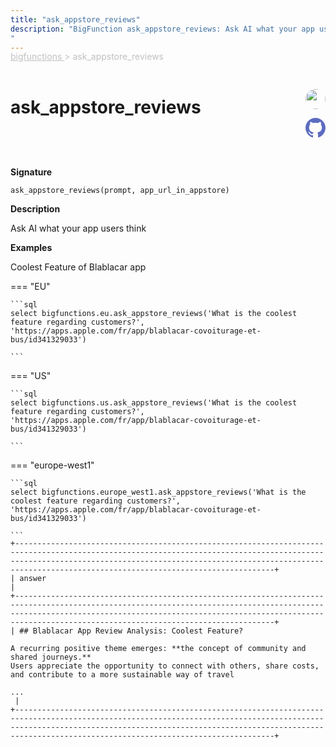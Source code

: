 ```yaml
---
title: "ask_appstore_reviews"
description: "BigFunction ask_appstore_reviews: Ask AI what your app users think
"
---
```


<span style="color: silver; position: relative; top: -1rem">
  <a href=".." style="color: silver">bigfunctions </a> > ask_appstore_reviews
</span>

# ask_appstore_reviews


<div style="position: relative; top: -4rem; margin-bottom:  -2rem; text-align: right; z-index: 9999;">
  
  <a href="https://www.linkedin.com/in/paul-marcombes" title="Author: Paul Marcombes" target="_blank">
    <img src="https://lh3.googleusercontent.com/a-/ACB-R5RDf2yxcw1p_IYLCKmiUIScreatDdhG8B83om6Ohw=s260" width="32" style=" border-radius: 50% !important">
  </a>
  
  <a href="{REPO_URL}/tree/main/bigfunctions/ask_appstore_reviews.yaml" title="Edit on GitHub" target="_blank"><svg xmlns="http://www.w3.org/2000/svg" width="32" height="32" viewBox="0 0 24 24"><path fill="#5d6cc0" d="M12 0c-6.626 0-12 5.373-12 12 0 5.302 3.438 9.8 8.207 11.387.599.111.793-.261.793-.577v-2.234c-3.338.726-4.033-1.416-4.033-1.416-.546-1.387-1.333-1.756-1.333-1.756-1.089-.745.083-.729.083-.729 1.205.084 1.839 1.237 1.839 1.237 1.07 1.834 2.807 1.304 3.492.997.107-.775.418-1.305.762-1.604-2.665-.305-5.467-1.334-5.467-5.931 0-1.311.469-2.381 1.236-3.221-.124-.303-.535-1.524.117-3.176 0 0 1.008-.322 3.301 1.23.957-.266 1.983-.399 3.003-.404 1.02.005 2.047.138 3.006.404 2.291-1.552 3.297-1.23 3.297-1.23.653 1.653.242 2.874.118 3.176.77.84 1.235 1.911 1.235 3.221 0 4.609-2.807 5.624-5.479 5.921.43.372.823 1.102.823 2.222v3.293c0 .319.192.694.801.576 4.765-1.589 8.199-6.086 8.199-11.386 0-6.627-5.373-12-12-12z"/></svg></a>
</div>



**Signature** 
```
ask_appstore_reviews(prompt, app_url_in_appstore)
```

**Description**

Ask AI what your app users think






**Examples**



<span style="color: var(--md-typeset-a-color);">Coolest Feature of Blablacar app</span>









=== "EU"

    ```sql
    select bigfunctions.eu.ask_appstore_reviews('What is the coolest feature regarding customers?', 'https://apps.apple.com/fr/app/blablacar-covoiturage-et-bus/id341329033')
    
    ```




=== "US"

    ```sql
    select bigfunctions.us.ask_appstore_reviews('What is the coolest feature regarding customers?', 'https://apps.apple.com/fr/app/blablacar-covoiturage-et-bus/id341329033')
    
    ```




=== "europe-west1"

    ```sql
    select bigfunctions.europe_west1.ask_appstore_reviews('What is the coolest feature regarding customers?', 'https://apps.apple.com/fr/app/blablacar-covoiturage-et-bus/id341329033')
    
    ```









<pre style="margin-top: -1rem;">
<code style="padding-top: 0px; padding-bottom: 0px;">+----------------------------------------------------------------------------------------------------------------------------------------------------------------------------------------------------------------------------------------------------------------------------+
| answer                                                                                                                                                                                                                                                                     |
+----------------------------------------------------------------------------------------------------------------------------------------------------------------------------------------------------------------------------------------------------------------------------+
| ## Blablacar App Review Analysis: Coolest Feature?

A recurring positive theme emerges: **the concept of community and shared journeys.**  
Users appreciate the opportunity to connect with others, share costs, and contribute to a more sustainable way of travel

...
 |
+----------------------------------------------------------------------------------------------------------------------------------------------------------------------------------------------------------------------------------------------------------------------------+
</code>
</pre>









